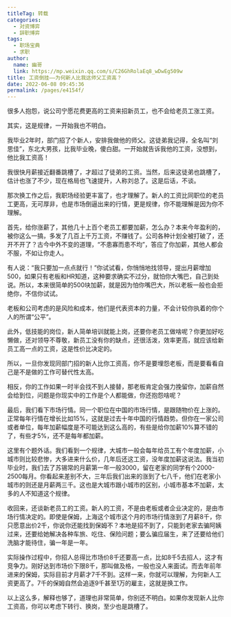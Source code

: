 ```yaml
---
titleTag: 转载
categories: 
  - 对资博弈
  - 辞职博弈
tags: 
  - 职场宝典
  - 求职
author: 
  name: 幽哥
  link: https://mp.weixin.qq.com/s/C26GhRolaEq8_wDwEg509w
title: 工资倒挂——为何新人比我这师父工资高？
date: 2022-06-08 09:45:36
permalink: /pages/e4154f/
---
```


很多人抱怨，说公司宁愿花费更高的工资来招新员工，也不会给老员工涨工资。

其实，这是规律，一开始我也不明白。

我毕业2年时，部门招了个新人，安排我做他的师父。这徒弟我记得，全名叫“刘思佳”，东北大男孩，比我毕业晚，傻白甜。一开始就告诉我他的工资，没想到，他比我工资高！

我很快月薪接近翻番跳槽了，才超过了徒弟的工资。当然，后来这徒弟也跳槽了，估计也涨了不少，现在格局也飞速提升，人称刘总了。这是后话，不谈。

那次换工作之后，我职场经验更丰富了，也才理解了。新人的工资比同职位的老员工更高，无可厚非，也是市场倒逼出来的行情，更是规律，你不能理解是因为你不理解。


首先，给你涨薪了，其他几十上百个老员工都要加薪，怎么办？本来今年盈利的，被你这么一搞，多发了几百上千万工资，不赚钱了。公司各种计划全被打破了，还开不开了？古今中外不变的道理，“不患寡而患不均”，答应了你加薪，其他人都会不服，不如让你走人。

有人说：“我只要加一点点就行！”你试试看，你悄悄地找领导，提出月薪增加500，如果只有老板和HR知道，这种要求确实不过分，就怕你大嘴巴，自己到处说。所以，本来很简单的500块加薪，就是因为怕你嘴巴大，所以老板一般也会拒绝你，不信你试试。

老板和公司考虑的是风险和成本，他们是代表资本的力量，不会计较你执着的你个人的所谓“公平”。


此外，低技能的岗位，新人简单培训就能上岗，还要你老员工做啥呢？你更加好吃懒做，还对领导不尊敬，新员工没有你的缺点，还很活泼，效率更高，就应该给新员工高一点的工资，这是性价比决定的。

所以，一旦你发现同部门招的新人比你工资高，你不是要埋怨老板，而是要看看自己是不是做的工作可替代性太高。

相反，你的工作如果一时半会找不到人接替，那老板肯定会强力挽留你，加薪自然会给到位，问题是你现实中的工作是个人都能做，你还抱怨啥呢？


最后，我们看下市场行情。同一个职位在中国的市场行情，是跟随物价在上涨的。正常每年行情在增长比如15%，这就是过去十年中国的行情趋势。但你在一家公司或者单位，每年加薪幅度是不可能达到这么高的，有些是给你加薪10%算不错的了，有些才5%，还不是每年都加薪。

这里有个题外话。我们看到一个规律，大城市一般会每年给员工有个年度加薪，小城市则比较悲惨，大多进来什么价，几年后还这工资，没年度加薪这说法。我当初毕业时，我们去了苏锡常的月薪第一年一般3000，留在老家的同学有个2000-2500每月。你看起来差别不大，三年后我们出来的涨到了七八千，他们在老家小城市的则还是月薪两三千。这也是大城市跟小城市的区别，小城市基本不加薪，太多的人不知道这个规律。


收回来，还谈新老员工的工资。新人的工资，不是由老板或者企业决定的，是由市场行情决定的。即使是保姆，上海这个城市这个月的市场行情涨到了月薪8千，你只愿意出价2千，你说你还能找到保姆不？本地是招不到了，只能到老家去骗阿姨过来，还要给她解决各种车旅、吃住、保险问题；要么骗应届生，来了还要给他们洗脑才能待住，骗一年是一年。

实际操作过程中，你招人总得比市场价8千还要高一点，比如8千5去招人，这才有竞争力。刚好达到市场价下限8千，那叫做及格，一般也没人来面试。而去年前年进来的保姆，实际目前才月薪才7千不到。这样一来，你就可以理解，为何新人工资更高了。7千的保姆自然会追逐9千甚至1万的雇主，这就是换工作。

以上这么多，解释也够了，道理也非常简单，你别还不明白。如果你发现新人比你工资高，你可以考虑下转行、换岗，至少也是跳槽了。